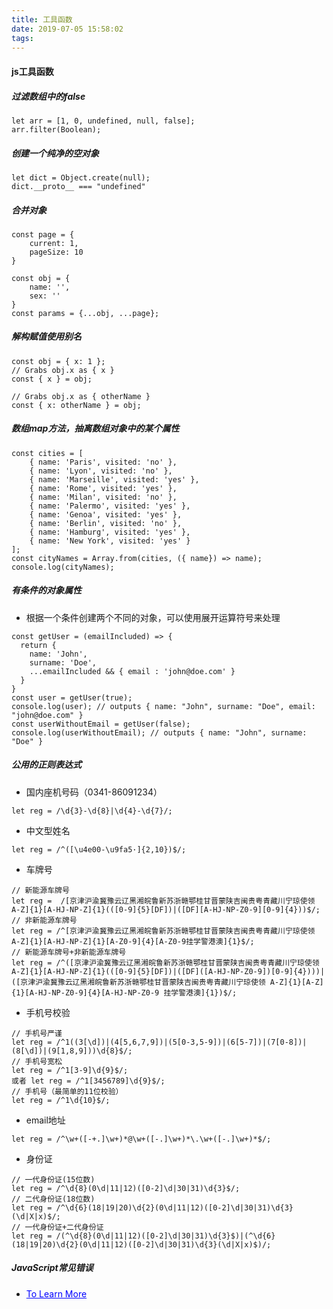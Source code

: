 ```yaml
---
title: 工具函数
date: 2019-07-05 15:58:02
tags:
---
```


#### js工具函数
##### 过滤数组中的false
```
let arr = [1, 0, undefined, null, false];
arr.filter(Boolean);
```

##### 创建一个纯净的空对象
```
let dict = Object.create(null);
dict.__proto__ === "undefined" 
```

##### 合并对象
```
const page = {
    current: 1,
    pageSize: 10
}

const obj = {
    name: '',
    sex: ''
}
const params = {...obj, ...page};
```

##### 解构赋值使用别名
```
const obj = { x: 1 };
// Grabs obj.x as { x }
const { x } = obj;

// Grabs obj.x as { otherName }
const { x: otherName } = obj;
```

##### 数组map方法，抽离数组对象中的某个属性
```
const cities = [
    { name: 'Paris', visited: 'no' },
    { name: 'Lyon', visited: 'no' },
    { name: 'Marseille', visited: 'yes' },
    { name: 'Rome', visited: 'yes' },
    { name: 'Milan', visited: 'no' },
    { name: 'Palermo', visited: 'yes' },
    { name: 'Genoa', visited: 'yes' },
    { name: 'Berlin', visited: 'no' },
    { name: 'Hamburg', visited: 'yes' },
    { name: 'New York', visited: 'yes' }
];
const cityNames = Array.from(cities, ({ name}) => name);
console.log(cityNames);
```

##### 有条件的对象属性
* 根据一个条件创建两个不同的对象，可以使用展开运算符号来处理
```
const getUser = (emailIncluded) => {
  return {
    name: 'John',
    surname: 'Doe',
    ...emailIncluded && { email : 'john@doe.com' }
  }
}
const user = getUser(true);
console.log(user); // outputs { name: "John", surname: "Doe", email: "john@doe.com" }
const userWithoutEmail = getUser(false);
console.log(userWithoutEmail); // outputs { name: "John", surname: "Doe" }
```

##### 公用的正则表达式
* 国内座机号码（0341-86091234）
```
let reg = /\d{3}-\d{8}|\d{4}-\d{7}/;
```
* 中文型姓名
```
let reg = /^([\u4e00-\u9fa5·]{2,10})$/;
```
* 车牌号
```
// 新能源车牌号
let reg =  /[京津沪渝冀豫云辽黑湘皖鲁新苏浙赣鄂桂甘晋蒙陕吉闽贵粤青藏川宁琼使领 A-Z]{1}[A-HJ-NP-Z]{1}(([0-9]{5}[DF])|([DF][A-HJ-NP-Z0-9][0-9]{4}))$/;
// 非新能源车牌号
let reg = /^[京津沪渝冀豫云辽黑湘皖鲁新苏浙赣鄂桂甘晋蒙陕吉闽贵粤青藏川宁琼使领 A-Z]{1}[A-HJ-NP-Z]{1}[A-Z0-9]{4}[A-Z0-9挂学警港澳]{1}$/;
// 新能源车牌号+非新能源车牌号
let reg = /^([京津沪渝冀豫云辽黑湘皖鲁新苏浙赣鄂桂甘晋蒙陕吉闽贵粤青藏川宁琼使领 A-Z]{1}[A-HJ-NP-Z]{1}(([0-9]{5}[DF])|([DF]([A-HJ-NP-Z0-9])[0-9]{4})))|([京津沪渝冀豫云辽黑湘皖鲁新苏浙赣鄂桂甘晋蒙陕吉闽贵粤青藏川宁琼使领 A-Z]{1}[A-Z]{1}[A-HJ-NP-Z0-9]{4}[A-HJ-NP-Z0-9 挂学警港澳]{1})$/;
```
* 手机号校验
```
// 手机号严谨
let reg = /^1((3[\d])|(4[5,6,7,9])|(5[0-3,5-9])|(6[5-7])|(7[0-8])|(8[\d])|(9[1,8,9]))\d{8}$/;
// 手机号宽松
let reg = /^1[3-9]\d{9}$/;
或者 let reg = /^1[3456789]\d{9}$/;
// 手机号（最简单的11位校验）
let reg = /^1\d{10}$/;
```
* email地址
```
let reg = /^\w+([-+.]\w+)*@\w+([-.]\w+)*\.\w+([-.]\w+)*$/;
```
* 身份证
```
// 一代身份证(15位数)
let reg = /^\d{8}(0\d|11|12)([0-2]\d|30|31)\d{3}$/;
// 二代身份证(18位数)
let reg = /^\d{6}(18|19|20)\d{2}(0\d|11|12)([0-2]\d|30|31)\d{3}(\d|X|x)$/;
// 一代身份证+二代身份证
let reg = /(^\d{8}(0\d|11|12)([0-2]\d|30|31)\d{3}$)|(^\d{6}(18|19|20)\d{2}(0\d|11|12)([0-2]\d|30|31)\d{3}(\d|X|x)$)/;
```

##### JavaScript常见错误
* <a href="https://juejin.im/post/5d0b9338f265da1bb80c34fd" style="color: blue;">To Learn More</a>